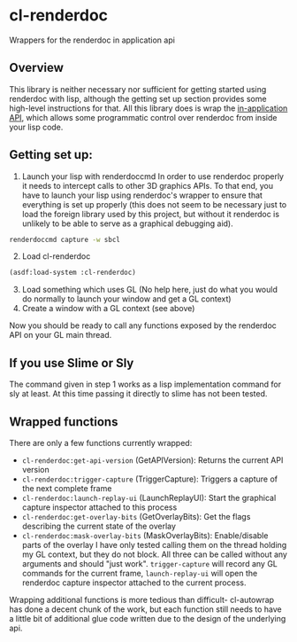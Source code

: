 # cl-renderdoc
Wrappers for the renderdoc in application api

## Overview
This library is neither necessary nor sufficient for getting started using renderdoc with lisp,
although the getting set up section provides some high-level instructions for that. All this library
does is wrap the [in-application API](https://renderdoc.org/docs/in_application_api.html), which
allows some programmatic control over renderdoc from inside your lisp code.

## Getting set up:

1. Launch your lisp with renderdoccmd
In order to use renderdoc properly it needs to intercept calls to other 3D graphics APIs. To that
end, you have to launch your lisp using renderdoc's wrapper to ensure that everything is set up
properly (this does not seem to be necessary just to load the foreign library used by this project,
but without it renderdoc is unlikely to be able to serve as a graphical debugging aid).

```sh
renderdoccmd capture -w sbcl
```
2. Load cl-renderdoc
```lisp
(asdf:load-system :cl-renderdoc)
```

3. Load something which uses GL (No help here, just do what you would do normally to launch your window and get a GL context)
4. Create a window with a GL context (see above)

Now you should be ready to call any functions exposed by the renderdoc API on your GL main thread.

## If you use Slime or Sly

The command given in step 1 works as a lisp implementation command for sly at least. At this time
passing it directly to slime has not been tested.

## Wrapped functions

There are only a few functions currently wrapped:
- `cl-renderdoc:get-api-version` (GetAPIVersion): Returns the current API version
- `cl-renderdoc:trigger-capture` (TriggerCapture): Triggers a capture of the next complete frame
- `cl-renderdoc:launch-replay-ui` (LaunchReplayUI): Start the graphical capture inspector attached to this process
- `cl-renderdoc:get-overlay-bits` (GetOverlayBits): Get the flags describing the current state of the overlay
- `cl-renderdoc:mask-overlay-bits` (MaskOverlayBits): Enable/disable parts of the overlay
I have only tested calling them on the thread holding my GL context, but they do not block. All three can be called
without any arguments and should "just work". `trigger-capture` will record any GL commands for the current frame,
`launch-replay-ui` will open the renderdoc capture inspector attached to the current process.

Wrapping additional functions is more tedious than difficult- cl-autowrap has done a decent chunk of the work, but each function still needs to have a little bit of additional glue code written due to the design of the underlying api.
